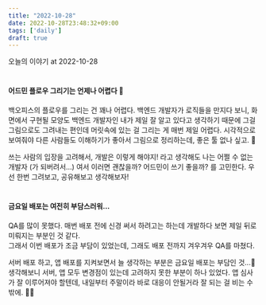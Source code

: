 ```yaml
---
title: "2022-10-28"
date: 2022-10-28T23:48:32+09:00
tags: ['daily']
draft: true
---
```


오늘의 이야기 at 2022-10-28
<!--more--> 

#
#### 어드민 플로우 그리기는 언제나 어렵다 🥲
백오피스의 플로우를 그리는 건 꽤나 어렵다.
백엔드 개발자가 로직들을 만지다 보니, 화면에서 구현될 모양도 백엔드 개발자인 내가 제일 잘 알고 있다고 생각하기 때문에 그걸 그림으로도 그려내는 편인데 머릿속에 있는 걸 그리는 게 매번 제일 어렵다.
시각적으로 보여줘야 다른 사람들도 이해하기가 좋아서 그림으로 정리하는데, 좋은 툴 없나 싶고. 🥲

쓰는 사람의 입장을 고려해서, 개발은 이렇게 해야지! 라고 생각해도 나는 어쩔 수 없는 개발자 (가 되버려서...) 여서 이러면 괜찮을까? 어드민이 쓰기 좋을까? 를 고민한다.
우선 한번 그려보고, 공유해보고 생각해보자!


#
#### 금요일 배포는 여전히 부담스러워...
QA를 많이 못했다. 매번 배포 전에 신경 써서 하려고는 하는데 개발하다 보면 제일 뒤로 미뤄지는 부분인 것 같다.   
그래서 이번 배포가 조금 부담이 있었는데, 그래도 배포 전까지 겨우겨우 QA를 마쳤다.

서버 배포 하고, 앱 배포를 지켜보면서 늘 생각하는 부분은 금요일 배포는 부담인 것...🥲   
생각해보니 서버, 앱 모두 변경점이 있는데 고려하지 못한 부분이 하나 있었다. 앱 심사가 잘 이루어져야 할텐데, 내일부터 주말이라 바로 대응이 안될거라 잘 되는 걸 비는 수 밖에. 🙏🏻
